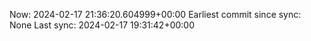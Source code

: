 Now: 2024-02-17 21:36:20.604999+00:00 Earliest commit since sync: None Last sync: 2024-02-17 19:31:42+00:00
